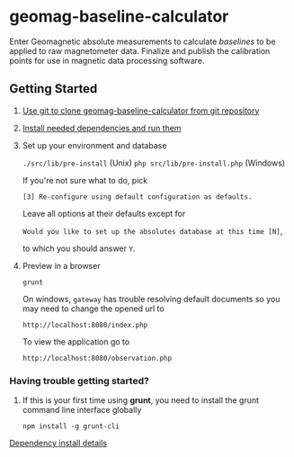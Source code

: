 geomag-baseline-calculator
==========================

Enter Geomagnetic absolute measurements to calculate *baselines* to be applied
to raw magnetometer data. Finalize and publish the calibration points for use
in magnetic data processing software.

Getting Started
---------------

1. [Use git to clone geomag-baseline-calculator from git repository](readme_git_install.md)

1. [Install needed dependencies and run them](readme_dependency_install.md)

1. Set up your environment and database

    `./src/lib/pre-install` (Unix) `php src/lib/pre-install.php` (Windows)

    If you're not sure what to do, pick

      `[3] Re-configure using default configuration as defaults.`

    Leave all options at their defaults except for

      `Would you like to set up the absolutes database at this time [N]`,

    to which you should answer `Y`.

1. Preview in a browser

    `grunt`

    On windows, `gateway` has trouble resolving default documents so you may
    need to change the opened url to

      `http://localhost:8080/index.php`

    To view the application go to

      `http://localhost:8080/observation.php`

### Having trouble getting started?

1. If this is your first time using **grunt**, you need to install the grunt
command line interface globally

    `npm install -g grunt-cli`

[Dependency install details](readme_dependency_install.md)
